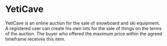 # YetiCave

YetiCave is an online auction for the sale of snowboard and ski equipment. A registered user can create his own lots for the sale of things on the terms of the auction. The buyer who offered the maximum price within the agreed timeframe receives this item.
